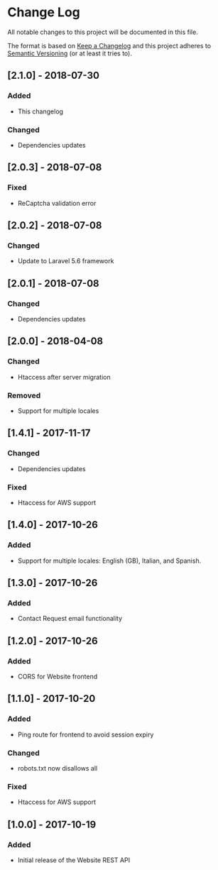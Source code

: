 # Change Log
All notable changes to this project will be documented in this file.

The format is based on [Keep a Changelog](http://keepachangelog.com/)
and this project adheres to [Semantic Versioning](http://semver.org/) (or at least it tries to).

## [2.1.0] - 2018-07-30
### Added
- This changelog
### Changed
- Dependencies updates

## [2.0.3] - 2018-07-08
### Fixed
- ReCaptcha validation error

## [2.0.2] - 2018-07-08
### Changed
- Update to Laravel 5.6 framework

## [2.0.1] - 2018-07-08
### Changed
- Dependencies updates

## [2.0.0] - 2018-04-08
### Changed
- Htaccess after server migration
### Removed
- Support for multiple locales

## [1.4.1] - 2017-11-17
### Changed
- Dependencies updates
### Fixed
- Htaccess for AWS support

## [1.4.0] - 2017-10-26
### Added
- Support for multiple locales: English (GB), Italian, and Spanish.

## [1.3.0] - 2017-10-26
### Added
- Contact Request email functionality

## [1.2.0] - 2017-10-26
### Added
- CORS for Website frontend

## [1.1.0] - 2017-10-20
### Added
- Ping route for frontend to avoid session expiry
### Changed
- robots.txt now disallows all
### Fixed
- Htaccess for AWS support

## [1.0.0] - 2017-10-19
### Added
- Initial release of the Website REST API
